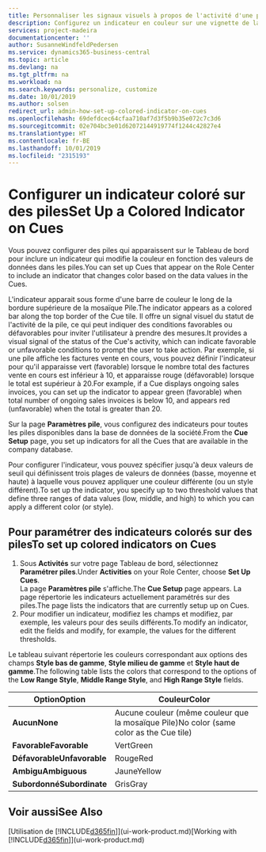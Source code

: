 ```yaml
---
title: Personnaliser les signaux visuels à propos de l'activité d'une pile | Microsoft Docs
description: Configurez un indicateur en couleur sur une vignette de la pile pour fournir un signal visuel personnalisé de l'activité de la pile.
services: project-madeira
documentationcenter: ''
author: SusanneWindfeldPedersen
ms.service: dynamics365-business-central
ms.topic: article
ms.devlang: na
ms.tgt_pltfrm: na
ms.workload: na
ms.search.keywords: personalize, customize
ms.date: 10/01/2019
ms.author: solsen
redirect_url: admin-how-set-up-colored-indicator-on-cues
ms.openlocfilehash: 69defdcec64cfaa710af7d3f5b9b35e072c7c3d6
ms.sourcegitcommit: 02e704bc3e01d62072144919774f1244c42827e4
ms.translationtype: HT
ms.contentlocale: fr-BE
ms.lasthandoff: 10/01/2019
ms.locfileid: "2315193"
---
```

# <a name="set-up-a-colored-indicator-on-cues"></a><span data-ttu-id="d7558-103">Configurer un indicateur coloré sur des piles</span><span class="sxs-lookup"><span data-stu-id="d7558-103">Set Up a Colored Indicator on Cues</span></span>
<span data-ttu-id="d7558-104">Vous pouvez configurer des piles qui apparaissent sur le Tableau de bord pour inclure un indicateur qui modifie la couleur en fonction des valeurs de données dans les piles.</span><span class="sxs-lookup"><span data-stu-id="d7558-104">You can set up Cues that appear on the Role Center to include an indicator that changes color based on the data values in the Cues.</span></span>

<span data-ttu-id="d7558-105">L'indicateur apparait sous forme d'une barre de couleur le long de la bordure supérieure de la mosaïque Pile.</span><span class="sxs-lookup"><span data-stu-id="d7558-105">The indicator appears as a colored bar along the top border of the Cue tile.</span></span> <span data-ttu-id="d7558-106">Il offre un signal visuel du statut de l'activité de la pile, ce qui peut indiquer des conditions favorables ou défavorables pour inviter l'utilisateur à prendre des mesures.</span><span class="sxs-lookup"><span data-stu-id="d7558-106">It provides a visual signal of the status of the Cue's activity, which can indicate favorable or unfavorable conditions to prompt the user to take action.</span></span> <span data-ttu-id="d7558-107">Par exemple, si une pile affiche les factures vente en cours, vous pouvez définir l'indicateur pour qu'il apparaisse vert (favorable) lorsque le nombre total des factures vente en cours est inférieur à 10, et apparaisse rouge (défavorable) lorsque le total est supérieur à 20.</span><span class="sxs-lookup"><span data-stu-id="d7558-107">For example, if a Cue displays ongoing sales invoices, you can set up the indicator to appear green (favorable) when total number of ongoing sales invoices is below 10, and appears red (unfavorable) when the total is greater than 20.</span></span>

<span data-ttu-id="d7558-108">Sur la page **Paramètres pile**, vous configurez des indicateurs pour toutes les piles disponibles dans la base de données de la société.</span><span class="sxs-lookup"><span data-stu-id="d7558-108">From the **Cue Setup** page, you set up indicators for all the Cues that are available in the company database.</span></span>

<span data-ttu-id="d7558-109">Pour configurer l'indicateur, vous pouvez spécifier jusqu'à deux valeurs de seuil qui définissent trois plages de valeurs de données (basse, moyenne et haute) à laquelle vous pouvez appliquer une couleur différente (ou un style différent).</span><span class="sxs-lookup"><span data-stu-id="d7558-109">To set up the indicator, you specify up to two threshold values that define three ranges of data values (low, middle, and high) to which you can apply a different color (or style).</span></span>

## <a name="to-set-up-colored-indicators-on-cues"></a><span data-ttu-id="d7558-110">Pour paramétrer des indicateurs colorés sur des piles</span><span class="sxs-lookup"><span data-stu-id="d7558-110">To set up colored indicators on Cues</span></span>
1. <span data-ttu-id="d7558-111">Sous **Activités** sur votre page Tableau de bord, sélectionnez **Paramétrer piles**.</span><span class="sxs-lookup"><span data-stu-id="d7558-111">Under **Activities** on your Role Center, choose **Set Up Cues**.</span></span>  
   <span data-ttu-id="d7558-112">La page **Paramètres pile** s'affiche.</span><span class="sxs-lookup"><span data-stu-id="d7558-112">The **Cue Setup** page appears.</span></span> <span data-ttu-id="d7558-113">La page répertorie les indicateurs actuellement paramétrés sur des piles.</span><span class="sxs-lookup"><span data-stu-id="d7558-113">The page lists the indicators that are currently setup up on Cues.</span></span>
2. <span data-ttu-id="d7558-114">Pour modifier un indicateur, modifiez les champs et modifiez, par exemple, les valeurs pour des seuils différents.</span><span class="sxs-lookup"><span data-stu-id="d7558-114">To modify an indicator, edit the fields and modify, for example, the values for the different thresholds.</span></span>  

<span data-ttu-id="d7558-115">Le tableau suivant répertorie les couleurs correspondant aux options des champs **Style bas de gamme**, **Style milieu de gamme** et **Style haut de gamme**.</span><span class="sxs-lookup"><span data-stu-id="d7558-115">The following table lists the colors that correspond to the options of the **Low Range Style**, **Middle Range Style**, and **High Range Style** fields.</span></span>

| <span data-ttu-id="d7558-116">Option</span><span class="sxs-lookup"><span data-stu-id="d7558-116">Option</span></span> | <span data-ttu-id="d7558-117">Couleur</span><span class="sxs-lookup"><span data-stu-id="d7558-117">Color</span></span> |
| --- | --- |
| <span data-ttu-id="d7558-118">**Aucun**</span><span class="sxs-lookup"><span data-stu-id="d7558-118">**None**</span></span> |<span data-ttu-id="d7558-119">Aucune couleur (même couleur que la mosaïque Pile)</span><span class="sxs-lookup"><span data-stu-id="d7558-119">No color (same color as the Cue tile)</span></span>|
| <span data-ttu-id="d7558-120">**Favorable**</span><span class="sxs-lookup"><span data-stu-id="d7558-120">**Favorable**</span></span> |<span data-ttu-id="d7558-121">Vert</span><span class="sxs-lookup"><span data-stu-id="d7558-121">Green</span></span> |
| <span data-ttu-id="d7558-122">**Défavorable**</span><span class="sxs-lookup"><span data-stu-id="d7558-122">**Unfavorable**</span></span> |<span data-ttu-id="d7558-123">Rouge</span><span class="sxs-lookup"><span data-stu-id="d7558-123">Red</span></span> |
| <span data-ttu-id="d7558-124">**Ambigu**</span><span class="sxs-lookup"><span data-stu-id="d7558-124">**Ambiguous**</span></span> |<span data-ttu-id="d7558-125">Jaune</span><span class="sxs-lookup"><span data-stu-id="d7558-125">Yellow</span></span> |
| <span data-ttu-id="d7558-126">**Subordonné**</span><span class="sxs-lookup"><span data-stu-id="d7558-126">**Subordinate**</span></span> |<span data-ttu-id="d7558-127">Gris</span><span class="sxs-lookup"><span data-stu-id="d7558-127">Gray</span></span> |

## <a name="see-also"></a><span data-ttu-id="d7558-128">Voir aussi</span><span class="sxs-lookup"><span data-stu-id="d7558-128">See Also</span></span>
<span data-ttu-id="d7558-129">[Utilisation de [!INCLUDE[d365fin](includes/d365fin_md.md)]](ui-work-product.md)</span><span class="sxs-lookup"><span data-stu-id="d7558-129">[Working with [!INCLUDE[d365fin](includes/d365fin_md.md)]](ui-work-product.md)</span></span>
